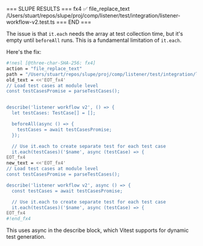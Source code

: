 
=== SLUPE RESULTS ===
fx4 ✅ file_replace_text /Users/stuart/repos/slupe/proj/comp/listener/test/integration/listener-workflow-v2.test.ts
=== END ===

The issue is that `it.each` needs the array at test collection time, but it's empty until `beforeAll` runs. This is a fundamental limitation of `it.each`.

Here's the fix:

```sh nesl
#!nesl [@three-char-SHA-256: fx4]
action = "file_replace_text"
path = "/Users/stuart/repos/slupe/proj/comp/listener/test/integration/listener-workflow-v2.test.ts"
old_text = <<'EOT_fx4'
// Load test cases at module level
const testCasesPromise = parseTestCases();


describe('listener workflow v2', () => {
  let testCases: TestCase[] = [];

  beforeAll(async () => {
    testCases = await testCasesPromise;
  });

  // Use it.each to create separate test for each test case
  it.each(testCases)('$name', async (testCase) => {
EOT_fx4
new_text = <<'EOT_fx4'
// Load test cases at module level
const testCasesPromise = parseTestCases();

describe('listener workflow v2', async () => {
  const testCases = await testCasesPromise;

  // Use it.each to create separate test for each test case
  it.each(testCases)('$name', async (testCase) => {
EOT_fx4
#!end_fx4
```

This uses async in the describe block, which Vitest supports for dynamic test generation.